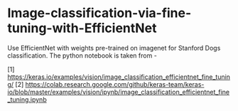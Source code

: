 # Image-classification-via-fine-tuning-with-EfficientNet
Use EfficientNet with weights pre-trained on imagenet for Stanford Dogs classification. The python notebook is taken from - 

[1] https://keras.io/examples/vision/image_classification_efficientnet_fine_tuning/ 
[2] https://colab.research.google.com/github/keras-team/keras-io/blob/master/examples/vision/ipynb/image_classification_efficientnet_fine_tuning.ipynb
